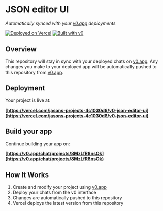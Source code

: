 # JSON editor UI

*Automatically synced with your [v0.app](https://v0.app) deployments*

[![Deployed on Vercel](https://img.shields.io/badge/Deployed%20on-Vercel-black?style=for-the-badge&logo=vercel)](https://vercel.com/jasons-projects-4c1030d6/v0-json-editor-ui)
[![Built with v0](https://img.shields.io/badge/Built%20with-v0.app-black?style=for-the-badge)](https://v0.app/chat/projects/8MzLfR8nsOk)

## Overview

This repository will stay in sync with your deployed chats on [v0.app](https://v0.app).
Any changes you make to your deployed app will be automatically pushed to this repository from [v0.app](https://v0.app).

## Deployment

Your project is live at:

**[https://vercel.com/jasons-projects-4c1030d6/v0-json-editor-ui](https://vercel.com/jasons-projects-4c1030d6/v0-json-editor-ui)**

## Build your app

Continue building your app on:

**[https://v0.app/chat/projects/8MzLfR8nsOk](https://v0.app/chat/projects/8MzLfR8nsOk)**

## How It Works

1. Create and modify your project using [v0.app](https://v0.app)
2. Deploy your chats from the v0 interface
3. Changes are automatically pushed to this repository
4. Vercel deploys the latest version from this repository